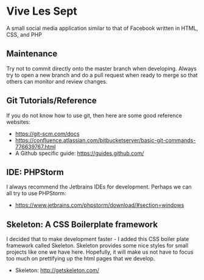 # Vive Les Sept
A small social media application similar to that of Facebook written in HTML, CSS, and PHP

## Maintenance
Try not to commit directly onto the master branch when developing. Always try to open a new branch and do a pull request when ready to merge so that others can monitor and review changes.

## Git Tutorials/Reference
If you do not know how to use git, then here are some good reference websites:
* https://git-scm.com/docs
* https://confluence.atlassian.com/bitbucketserver/basic-git-commands-776639767.html
* A Github specific guide: https://guides.github.com/

## IDE: PHPStorm
I always recommend the Jetbrains IDEs for development. Perhaps we can all try to use PHPStorm: 
* https://www.jetbrains.com/phpstorm/download/#section=windows

## Skeleton: A CSS Boilerplate framework
I decided that to make development faster - I added this CSS boiler plate framework called Skeleton.
Skeleton provides some nice styles for small projects like one we have here. Hopefully, it will make us
not have to focus too much on prettifying up the html pages that we develop.
* Skeleton: http://getskeleton.com/
